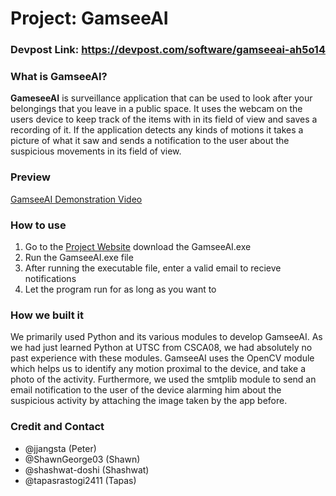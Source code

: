 # Project: GamseeAI

### Devpost Link: https://devpost.com/software/gamseeai-ah5o14

### What is GamseeAI?

**GameseeAI** is surveillance application that can be used to look after your belongings that you leave in a public space. It uses the webcam on the users device to keep track of the items with in its field of view and saves a recording of it. If the application detects any kinds of motions it takes a picture of what it saw and sends a notification to the user about the suspicious movements in its field of view. 

### Preview
[GamseeAI Demonstration Video](https://youtu.be/wV2nfF89Wwk)

### How to use

1. Go to the [Project Website](https://jjangsta.github.io/GamseeAI/) download the GamseeAI.exe
2. Run the GamseeAI.exe file
3. After running the executable file, enter a valid email to recieve notifications
4. Let the program run for as long as you want to

### How we built it

We primarily used Python and its various modules to develop GamseeAI. As we had just learned Python at UTSC from CSCA08, we had absolutely no past experience with these modules. GamseeAI uses the OpenCV module which helps us to identify any motion proximal to the device, and take a photo of the activity. Furthermore, we used the smtplib module to send an email notification to the user of the device alarming him about the suspicious activity by attaching the image taken by the app before.

### Credit and Contact

- @jjangsta (Peter)
- @ShawnGeorge03 (Shawn)
- @shashwat-doshi (Shashwat)
- @tapasrastogi2411 (Tapas)
